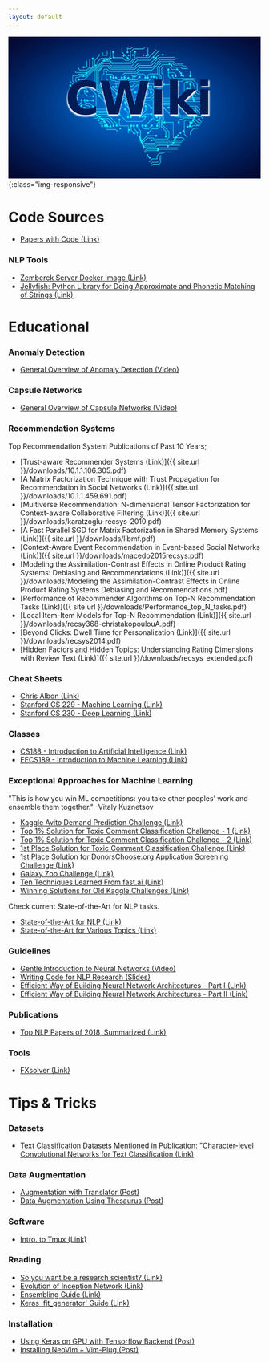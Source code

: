 ```yaml
---
layout: default
---
```



![image-title-here](/images/ai.png){:class="img-responsive"}
# Code Sources
*   [Papers with Code (Link)](https://paperswithcode.com/)

### NLP Tools
*   [Zemberek Server Docker Image (Link)](https://github.com/cbilgili/zemberek-nlp-server)
*   [Jellyfish: Python Library for Doing Approximate and Phonetic Matching of Strings (Link)](https://github.com/jamesturk/jellyfish)

# Educational
### Anomaly Detection
*   [General Overview of Anomaly Detection (Video)](https://www.youtube.com/watch?v=7dHyNPE9sgg)

### Capsule Networks
*   [General Overview of Capsule Networks (Video)](https://www.youtube.com/watch?v=pPN8d0E3900)

### Recommendation Systems
Top Recommendation System Publications of Past 10 Years;
*   [Trust-aware Recommender Systems (Link)]({{ site.url }}/downloads/10.1.1.106.305.pdf)
*   [A Matrix Factorization Technique with Trust Propagation for Recommendation in Social Networks (Link)]({{ site.url }}/downloads/10.1.1.459.691.pdf)
*   [Multiverse Recommendation: N-dimensional Tensor Factorization for Context-aware Collaborative Filtering (Link)]({{ site.url }}/downloads/karatzoglu-recsys-2010.pdf)
*   [A Fast Parallel SGD for Matrix Factorization in Shared Memory Systems (Link)]({{ site.url }}/downloads/libmf.pdf)
*   [Context-Aware Event Recommendation in Event-based Social Networks (Link)]({{ site.url }}/downloads/macedo2015recsys.pdf)
*   [Modeling the Assimilation-Contrast Effects in Online Product Rating Systems: Debiasing and Recommendations (Link)]({{ site.url }}/downloads/Modeling the Assimilation-Contrast Effects in Online Product Rating Systems Debiasing and Recommendations.pdf)
*   [Performance of Recommender Algorithms on Top-N Recommendation Tasks (Link)]({{ site.url }}/downloads/Performance_top_N_tasks.pdf)
*   [Local Item-Item Models for Top-N Recommendation (Link)]({{ site.url }}/downloads/recsy368-christakopoulouA.pdf)
*   [Beyond Clicks: Dwell Time for Personalization (Link)]({{ site.url }}/downloads/recsys2014.pdf)
*   [Hidden Factors and Hidden Topics: Understanding Rating Dimensions with Review Text (Link)]({{ site.url }}/downloads/recsys_extended.pdf)



### Cheat Sheets
*   [Chris Albon (Link)](https://chrisalbon.com/)
*   [Stanford CS 229 - Machine Learning (Link)](https://stanford.edu/~shervine/teaching/cs-229)
*   [Stanford CS 230 - Deep Learning (Link)](https://stanford.edu/~shervine/teaching/cs-230)

### Classes
*   [CS188 - Introduction to Artificial Intelligence (Link)](https://inst.eecs.berkeley.edu/~cs188/fa18/index.html)
*   [EECS189 - Introduction to Machine Learning (Link)](http://sp18.eecs189.org/)

### Exceptional Approaches for Machine Learning
"This is how you win ML competitions: you take other peoples’ work and ensemble them together." 
-Vitaly Kuznetsov

*   [Kaggle Avito Demand Prediction Challenge (Link)](http://mlexplained.com/2018/08/18/kaggle-avito-demand-prediction-challenge-analysis-of-winning-submissions/)
*   [Top 1% Solution for Toxic Comment Classification Challenge - 1 (Link)](https://medium.com/@zake7749/top-1-solution-to-toxic-comment-classification-challenge-ea28dbe75054)
*   [Top 1% Solution for Toxic Comment Classification Challenge - 2 (Link)](https://sijunhe.github.io/blog/2018/05/01/kaggle-toxic-comment/)
*   [1st Place Solution for Toxic Comment Classification Challenge (Link)](https://www.kaggle.com/c/jigsaw-toxic-comment-classification-challenge/discussion/52557)
*   [1st Place Solution for DonorsChoose.org Application Screening Challenge (Link) ](https://www.kaggle.com/shadowwarrior/1st-place-solution)
*   [Galaxy Zoo Challenge (Link)](http://benanne.github.io/2014/04/05/galaxy-zoo.html)
*   [Ten Techniques Learned From fast.ai (Link)](https://blog.floydhub.com/ten-techniques-from-fast-ai/)
*   [Winning Solutions for Old Kaggle Challenges (Link)](https://ndres.me/kaggle-past-solutions/)

Check current State-of-the-Art for NLP tasks.
*   [State-of-the-Art for NLP (Link)](http://nlpprogress.com/)
*   [State-of-the-Art for Various Topics (Link)](https://www.stateoftheart.ai/)

### Guidelines
*   [Gentle Introduction to Neural Networks (Video)](https://www.youtube.com/watch?v=bxe2T-V8XRs&list=PLiaHhY2iBX9hdHaRr6b7XevZtgZRa1PoU&index=1)
*   [Writing Code for NLP Research (Slides)](https://docs.google.com/presentation/d/17NoJY2SnC2UMbVegaRCWA7Oca7UCZ3vHnMqBV4SUayc/preview#slide=id.p)
*   [Efficient Way of Building Neural Network Architectures - Part I (Link)](https://towardsdatascience.com/a-guide-to-an-efficient-way-to-build-neural-network-architectures-part-i-hyper-parameter-8129009f131b)
*   [Efficient Way of Building Neural Network Architectures - Part II (Link)](https://towardsdatascience.com/a-guide-to-an-efficient-way-to-build-neural-network-architectures-part-ii-hyper-parameter-42efca01e5d7)

### Publications 
*   [Top NLP Papers of 2018, Summarized (Link)](https://www.topbots.com/most-important-ai-research-papers-2018/#ai-paper-2018-6)

### Tools
*   [FXsolver (Link)](https://www.fxsolver.com/)

# Tips & Tricks

### Datasets
* [Text Classification Datasets Mentioned in Publication: "Character-level Convolutional Networks for Text Classification (Link)](https://drive.google.com/drive/folders/0Bz8a_Dbh9Qhbfll6bVpmNUtUcFdjYmF2SEpmZUZUcVNiMUw1TWN6RDV3a0JHT3kxLVhVR2M)

### Data Augmentation
*   [Augmentation with Translator (Post)](data_augmentation.md)
*   [Data Augmentation Using Thesaurus (Post)](data_augmentation2.md)

### Software
*   [Intro. to Tmux (Link)](https://www.hamvocke.com/blog/a-quick-and-easy-guide-to-tmux/)

### Reading
*   [So you want be a research scientist? (Link)](https://medium.com/@vanhoucke/so-you-want-to-be-a-research-scientist-363c075d3d4c)
*   [Evolution of Inception Network (Link)](https://towardsdatascience.com/a-simple-guide-to-the-versions-of-the-inception-network-7fc52b863202)
*   [Ensembling Guide (Link)](https://mlwave.com/kaggle-ensembling-guide/)
*   [Keras 'fit_generator' Guide (Link)](https://stanford.edu/~shervine/blog/keras-how-to-generate-data-on-the-fly#motivation)

### Installation
*  [Using Keras on GPU with Tensorflow Backend (Post)](keras_gpu.md)
*  [Installing NeoVim + Vim-Plug (Post)](neovim_vimplug.md)

